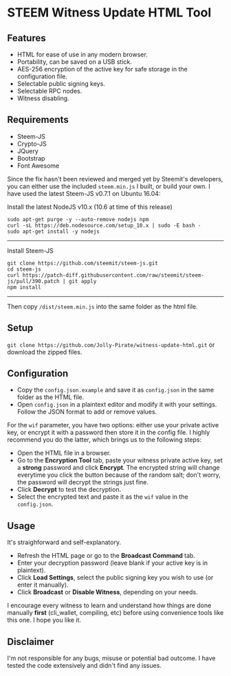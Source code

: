 # STEEM Witness Update HTML Tool

## Features
- HTML for ease of use in any modern browser.
- Portability, can be saved on a USB stick.
- AES-256 encryption of the active key for safe storage in the configuration file.
- Selectable public signing keys.
- Selectable RPC nodes.
- Witness disabling.

## Requirements
- Steem-JS
- Crypto-JS
- JQuery
- Bootstrap
- Font Awesome

Since the fix hasn't been reviewed and merged yet by Steemit's developers, you can either use the included `steem.min.js` I built, or build your own. I have used the latest Steem-JS v0.7.1 on Ubuntu 16.04:

Install the latest NodeJS v10.x (10.6 at time of this release)
```
sudo apt-get purge -y --auto-remove nodejs npm
curl -sL https://deb.nodesource.com/setup_10.x | sudo -E bash -
sudo apt-get install -y nodejs
```
***
Install Steem-JS
```
git clone https://github.com/steemit/steem-js.git
cd steem-js
curl https://patch-diff.githubusercontent.com/raw/steemit/steem-js/pull/390.patch | git apply
npm install
```
***
Then copy `/dist/steem.min.js` into the same folder as the html file.

## Setup
`git clone https://github.com/Jolly-Pirate/witness-update-html.git` or download the zipped files.

## Configuration
- Copy the `config.json.example` and save it as `config.json` in the same folder as the HTML file.
- Open `config.json` in a plaintext editor and modify it with your settings. Follow the JSON format to add or remove values.

For the `wif` parameter, you have two options: either use your private active key, or encrypt it with a password then store it in the config file. I highly recommend you do the latter, which brings us to the following steps:
- Open the HTML file in a browser.
- Go to the **Encryption Tool** tab, paste your witness private active key, set a **strong** password and click **Encrypt**. The encrypted string will change everytime you click the button because of the random salt; don't worry, the password will decrypt the strings just fine.
- Click **Decrypt** to test the decryption.
- Select the encrypted text and paste it as the `wif` value in the `config.json`.

## Usage
It's straighforward and self-explanatory. 
- Refresh the HTML page or go to the **Broadcast Command** tab.
- Enter your decryption password (leave blank if your active key is in plaintext).
- Click **Load Settings**, select the public signing key you wish to use (or enter it manually).
- Click **Broadcast** or **Disable Witness**, depending on your needs.

I encourage every witness to learn and understand how things are done manually **first** (cli_wallet, compiling, etc) before using convenience tools like this one. I hope you like it.

## Disclaimer
I'm not responsible for any bugs, misuse or potential bad outcome. I have tested the code extensively and didn't find any issues.
